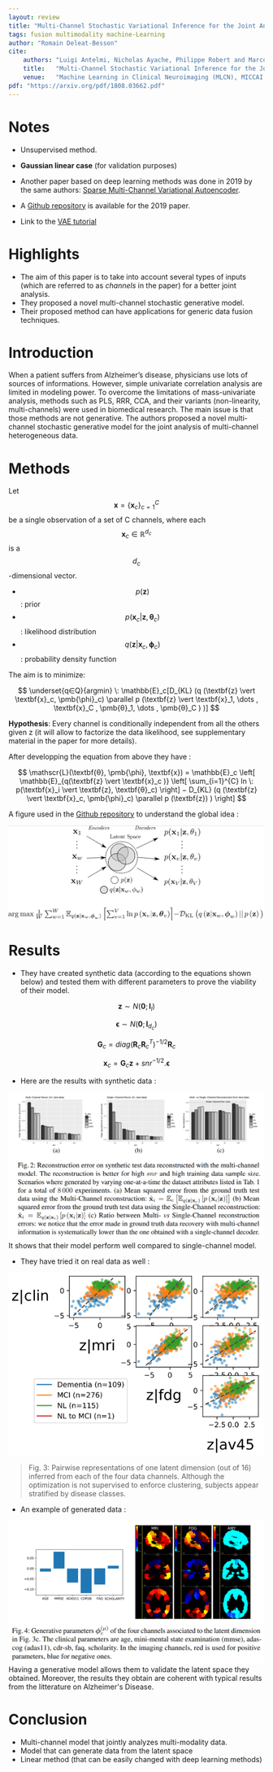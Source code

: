 ```yaml
---
layout: review
title: "Multi-Channel Stochastic Variational Inference for the Joint Analysis of Heterogeneous Biomedical Data in Alzheimer's Disease"
tags: fusion multimodality machine-Learning
author: "Romain Deleat-Besson"
cite:
    authors: "Luigi Antelmi, Nicholas Ayache, Philippe Robert and Marco Lorenzi"
    title:   "Multi-Channel Stochastic Variational Inference for the Joint Analysis of Heterogeneous Biomedical Data in Alzheimer's Disease"
    venue:   "Machine Learning in Clinical Neuroimaging (MLCN), MICCAI Workshop 2018"
pdf: "https://arxiv.org/pdf/1808.03662.pdf"
---
```




# Notes

* Unsupervised method.
* **Gaussian linear case** (for validation purposes)
* Another paper based on deep learning methods was done in 2019 by the same authors: [Sparse Multi-Channel Variational Autoencoder](http://proceedings.mlr.press/v97/antelmi19a/antelmi19a.pdf).
* A [Github repository](https://gitlab.inria.fr/epione_ML/mcvae) is available for the 2019 paper.

* Link to the [VAE tutorial](https://creatis-myriad.github.io/tutorials/2022-09-12-tutorial-vae.html) 


# Highlights

* The aim of this paper is to take into account several types of inputs (which are referred to as _channels_ in the paper) for a better joint analysis.
* They proposed a novel multi-channel stochastic generative model.
* Their proposed method can have applications for generic data fusion techniques.


# Introduction

When a patient suffers from Alzheimer’s disease, physicians use lots of sources of informations. However, simple univariate correlation analysis are limited in modeling power. To overcome the limitations of mass-univariate analysis, methods such as PLS, RRR, CCA, and their variants (non-linearity, multi-channels) were used in biomedical research. The main issue is that those methods are not generative.
The authors proposed a novel multi-channel stochastic generative model for the joint analysis of multi-channel heterogeneous data.


# Methods

Let $$ \textbf{x}  = \{\textbf{x}_c\}_{c=1}^{C} $$ be a single observation of a set of C channels, where each $$ \textbf{x}_c \in \mathbb{R}^{d_c} $$ is a $$ d_c $$-dimensional vector.

* $$ p(\textbf{z}) $$ : prior
* $$ p(\textbf{x}_c \vert \textbf{z}, \pmb{θ}_c) $$ : likelihood distribution
* $$ q(\textbf{z} \vert \textbf{x}_c, \pmb{\phi}_c) $$ : probability density function

The aim is to minimize:

$$ \underset{q∈Q}{argmin} \: \mathbb{E}_c[D_{KL} (q (\textbf{z} \vert \textbf{x}_c, \pmb{\phi}_c) \parallel p (\textbf{z} \vert \textbf{x}_1, \dots , \textbf{x}_C , \pmb{θ}_1, \dots , \pmb{θ}_C ) )] $$

**Hypothesis**: Every channel is conditionally independent from all the others given z (it will allow to factorize the data likelihood, see supplementary material in the paper for more details). 

After developping the equation from above they have :

$$ \mathscr{L}(\textbf{θ}, \pmb{\phi}, \textbf{x}) = \mathbb{E}_c \left[ \mathbb{E}_{q(\textbf{z} \vert \textbf{x}_c )} \left[  \sum_{i=1}^{C} ln \: p(\textbf{x}_i \vert \textbf{z}, \textbf{θ}_c) \right] − D_{KL} (q (\textbf{z} \vert \textbf{x}_c, \pmb{\phi}_c) \parallel p (\textbf{z}) ) \right] $$


A figure used in the [Github repository](https://gitlab.inria.fr/epione_ML/mcvae) to understand the global idea :

![](/collections/images/MCSVI/Multi_Latent_Space.jpg)


# Results

* They have created synthetic data (according to the equations shown below) and tested them with different parameters to prove the viability of their model.

$$ \textbf{z} ∼ N (\textbf{0}; \textbf{I}_l) $$

$$ \textbf{ϵ} ∼ N (\textbf{0}; \textbf{I}_{d_c} ) $$

$$ \textbf{G}_c = diag (\textbf{R}_c \textbf{R}_c{^T} ){^{-1/2}}\textbf{R}_c $$

$$ \textbf{x}_c = \textbf{G}_c \textbf{z} + snr{^{−1/2}}.\textbf{ϵ} $$

* Here are the results with synthetic data :

![](/collections/images/MCSVI/results_part_1.jpg)
It shows that their model perform well compared to single-channel model.


* They have tried it on real data as well :

![](/collections/images/MCSVI/results_part_2.jpg)

> Fig. 3: Pairwise representations of one latent dimension (out of 16) inferred from each of the four data channels. Although the optimization is not supervised to enforce clustering, subjects appear stratified by disease classes.


* An example of generated data :

![](/collections/images/MCSVI/results_part_3.jpg)
Having a generative model allows them to validate the latent space they obtained.
Moreover, the results they obtain are coherent with typical results from the litterature on Alzheimer's Disease.


# Conclusion

* Multi-channel model that jointly analyzes multi-modality data.
* Model that can generate data from the latent space
* Linear method (that can be easily changed with deep learning methods)


